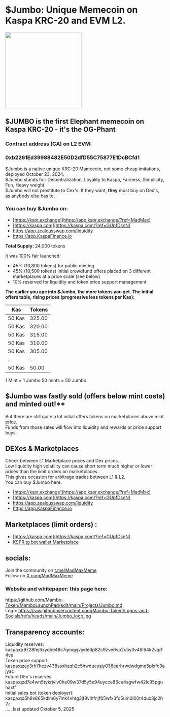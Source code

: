 # $Jumbo: Unique Memecoin on Kaspa KRC-20 and EVM L2.

<img src="https://raw.githubusercontent.com/Mambo-Token/Logos-and-Socials/refs/heads/main/Jumbo_logo.jpg" width="240" height="240">

## $JUMBO is the first Elephant memecoin on Kaspa KRC-20 - it's the OG-Phant

### Contract address (CA) on L2 EVM:
### 0xb2261Ed39988482E50D2dfD55C75877E1DcBCfd1

$Jumbo is a native unique KRC-20 Mamecoin, not some cheap imitations, deployed October 23, 2024.  
$Jumbo stands for: Decentralization, Loyality to Kaspa, Fairness, Simplicity, Fun, Heavy weight.   
$Jumbo will not prostitute to Cex's. If they want, **they** must buy on Dex's, as anybody else has to.   


### You can buy $Jumbo on: 
- [https://kspr.exchange](https://app.kspr.exchange/?ref=MadMax)   
-  [https://kaspa.com](https://kaspa.com/?ref=GUpfDsnN)
-  https://app.zealousswap.com/liquidity
-  https://app.KaspaFinance.io

**Total Supply:** 24,000 tokens

It was 100% fair launched:

- 45% (10,800 tokens) for public minting
- 45% (10,500 tokens) initial crowdfund offers placed on 3 different marketplaces at a price scale (see below)
- 10% reserved for liquidity and token price support management

**The earlier you ape into $Jumbo, the more tokens you get. 
The initial offers table, rising prices (progressive less tokens per Kas):**  

| Kas    | Tokens  |
|--------|---------|
| 50 Kas | 325.00  |
| 50 Kas | 320.00  |
| 50 Kas | 315.00  |
| 50 Kas | 310.00  |
| 50 Kas | 305.00  |
| ...    | ...     |
| 50 Kas | 50.00   |

1 Mint = 1 Jumbo
50 mints = 50 Jumbo

## $Jumbo was fastly sold (offers below mint costs) and minted out!**  
But there are still quite a lot initial offers tokens on marketplaces above mint price.  
Funds from those sales will flow into liquidity and rewards or price support buys.  

## DEXes & Marketplaces  
Check between L1 Marketplace prices and Dex prices.  
Low liquidity high volatility can cause short term much higher or lower prices than the limit orders on marketplaces.  
This gives occasion for arbitrage trades between L1 & L2.  
You can buy $Jumbo here: 
-  [https://kspr.exchange](https://app.kspr.exchange/?ref=MadMax)    
-  [https://kaspa.com](https://kaspa.com/?ref=GUpfDsnN)
-  https://app.zealousswap.com/liquidity   
-  https://app.KaspaFinance.io   

## Marketplaces (limit orders) :  
- [https://kaspa.com](https://kaspa.com/?ref=GUpfDsnN)  
- [KSPR tg bot wallet Marketplace](https://t.me/kspr_home_bot?start=PS8u4w)  

## socials:  

Join the community on [t.me/MadMaxMeme](https://t.me/MadMaxMeme)   
Follow on [X.com/MadMaxMeme](https://x.com/MadMaxMeme)  
### Website and whitepaper: this page here: 
https://github.com/Mambo-Token/MamboLaunchPad/edit/main/Projects/Jumbo.md  
Logo: https://raw.githubusercontent.com/Mambo-Token/Logos-and-Socials/refs/heads/main/Jumbo_logo.jpg  

## Transparency accounts:  
Liquidity reserves: kaspa:qr9728fej6xyqhe48c7qmqyjvjyde6p82c9zve6vp2c5y3v46l64k2vqrf4ve  
Token price support: kaspa:qzey3rh7hezv438ssxhzqh2c5hwducysjy036earhrwdwdgmq5plxfc3ajyac  
Future DEx's reserves: kaspa:qzd7e4wn5tykrjvlv0he09w37d5y5e94uycce86ce4sgwfw42lc95pguhaxtf   
Initial sales bot (token deployer): kaspa:qq5h8x865kdlm6y7mk4vhtg3jf8vlhfnjf05wfx3fq5um0l00t4dux3jc2h2z  
.....
last updated Oktober 5, 2025
